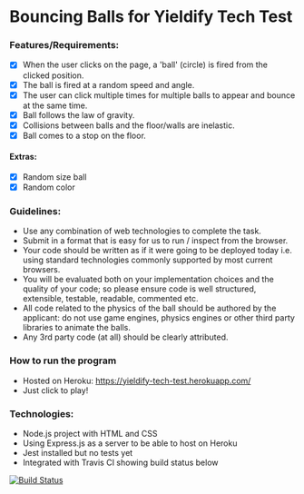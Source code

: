 # Bouncing Balls for Yieldify Tech Test

### Features/Requirements:

- [x] When the user clicks on the page, a 'ball' (circle) is fired from the clicked position.
- [x] The ball is fired at a random speed and angle.
- [x] The user can click multiple times for multiple balls to appear and bounce at the same time.
- [x] Ball follows the law of gravity.
- [x] Collisions between balls and the floor/walls are inelastic.
- [x] Ball comes to a stop on the floor.

#### Extras:
- [x] Random size ball
- [x] Random color

### Guidelines:

- Use any combination of web technologies to complete the task.
- Submit in a format that is easy for us to run / inspect from the browser.
- Your code should be written as if it were going to be deployed today i.e. using standard technologies commonly supported by most current browsers.
- You will be evaluated both on your implementation choices and the quality of your code; so please ensure code is well structured, extensible, testable, readable, commented etc.
- All code related to the physics of the ball should be authored by the applicant: do not use game engines, physics engines or other third party libraries to animate the balls.
- Any 3rd party code (at all) should be clearly attributed.

### How to run the program

- Hosted on Heroku: https://yieldify-tech-test.herokuapp.com/
- Just click to play!

### Technologies:

- Node.js project with HTML and CSS
- Using Express.js as a server to be able to host on Heroku
- Jest installed but no tests yet
- Integrated with Travis CI showing build status below

[![Build Status](https://app.travis-ci.com/fg24davies/yieldifyTechTest.svg?branch=main)](https://app.travis-ci.com/fg24davies/yieldifyTechTest)
